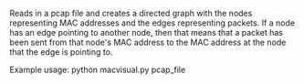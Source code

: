 Reads in a pcap file and creates a directed graph with the nodes representing MAC addresses and the edges representing packets. If a node has an edge pointing to another node, then that means that a packet has been sent from that node's MAC address to the MAC address at the node that the edge is pointing to.

Example usage: python macvisual.py pcap_file
